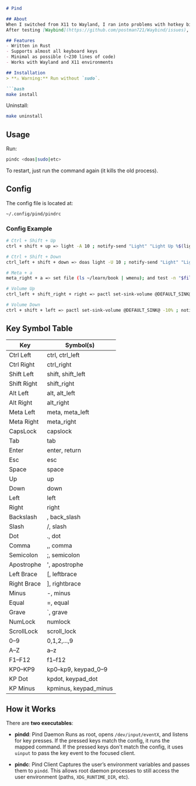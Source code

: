 ````markdown
# Pind

## About
When I switched from X11 to Wayland, I ran into problems with hotkey binding apps like `sxhkd`. I tried `swhkd`, but it wasn’t good enough.  
After testing [Waybind](https://github.com/postman721/Waybind/issues), I decided to build my own minimal hotkey daemon in **Rust**: **Pind**.

## Features
- Written in Rust
- Supports almost all keyboard keys
- Minimal as possible (~230 lines of code)
- Works with Wayland and X11 environments

## Installation
> **⚠️ Warning:** Run without `sudo`.

```bash
make install
````

Uninstall:

```bash
make uninstall
```

## Usage

Run:

```bash
pindc <doas|sudo|etc>
```

To restart, just run the command again (it kills the old process).

## Config

The config file is located at:

```
~/.config/pind/pindrc
```

### Config Example

```bash
# Ctrl + Shift + Up
ctrl + shift + up => light -A 10 ; notify-send "Light" "Light Up %$(light)"

# Ctrl + Shift + Down
ctrl_left + shift + down => doas light -U 10 ; notify-send "Light" "Light Down %$(light)"

# Meta + a
meta_right + a => set file (ls ~/learn/book | wmenu); and test -n "$file"; and zathura ~/learn/book/"$file"

# Volume Up
ctrl_left + shift_right + right => pactl set-sink-volume @DEFAULT_SINK@ +10% ; notify-send "Sound" "Volume Up %$(pamixer --get-volume)"

# Volume Down
ctrl + shift + left => pactl set-sink-volume @DEFAULT_SINK@ -10% ; notify-send "Sound" "Volume Down %$(pamixer --get-volume)"
```

## Key Symbol Table

| **Key**     | **Symbol(s)**              |
| ----------- | -------------------------- |
| Ctrl Left   | ctrl, ctrl_left           |
| Ctrl Right  | ctrl_right                |
| Shift Left  | shift, shift_left         |
| Shift Right | shift_right               |
| Alt Left    | alt, alt_left             |
| Alt Right   | alt_right                 |
| Meta Left   | meta, meta_left           |
| Meta Right  | meta_right                |
| CapsLock    | capslock                   |
| Tab         | tab                        |
| Enter       | enter, return              |
| Esc         | esc                        |
| Space       | space                      |
| Up          | up                         |
| Down        | down                       |
| Left        | left                       |
| Right       | right                      |
| Backslash   | , back_slash              |
| Slash       | /, slash                   |
| Dot         | ., dot                     |
| Comma       | ,, comma                   |
| Semicolon   | ;, semicolon               |
| Apostrophe  | ', apostrophe              |
| Left Brace  | [, leftbrace              |
| Right Brace | ], rightbrace              |
| Minus       | -, minus                   |
| Equal       | =, equal                   |
| Grave       | \`, grave                  |
| NumLock     | numlock                    |
| ScrollLock  | scroll_lock               |
| 0–9         | 0,1,2,...,9                |
| A–Z         | a–z                        |
| F1–F12      | f1–f12                     |
| KP0–KP9     | kp0–kp9, keypad_0–9       |
| KP Dot      | kpdot, keypad_dot         |
| KP Minus    | kpminus, keypad_minus     |

## How it Works

There are **two executables**:

* **pindd**: Pind Daemon
  Runs as root, opens `/dev/input/eventX`, and listens for key presses.
  If the pressed keys match the config, it runs the mapped command.
  If the pressed keys don't match the config, it uses `uinput` to pass the key event to the focused client.

* **pindc**: Pind Client
  Captures the user’s environment variables and passes them to `pindd`.
  This allows root daemon processes to still access the user environment (paths, `XDG_RUNTIME_DIR`, etc).

```
```
